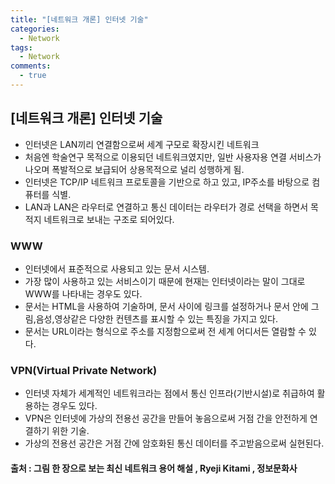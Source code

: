 ```yaml
---
title: "[네트워크 개론] 인터넷 기술"
categories:
  - Network
tags:
  - Network
comments:
  - true
---
```

## [네트워크 개론] 인터넷 기술
* 인터넷은 LAN끼리 연결함으로써 세계 구모로 확장시킨 네트워크
* 처음엔 학술연구 목적으로 이용되던 네트워크였지만, 일반 사용자용 연결 서비스가 나오며 폭발적으로 보급되어 상용목적으로 널리 성행하게 됨.
* 인터넷은 TCP/IP 네트워크 프로토콜을 기반으로 하고 있고, IP주소를 바탕으로 컴퓨터를 식별.
* LAN과 LAN은 라우터로 연결하고 통신 데이터는 라우터가 경로 선택을 하면서 목적지 네트워크로 보내는 구조로 되어있다.

### WWW
* 인터넷에서 표준적으로 사용되고 있는 문서 시스템.
* 가장 많이 사용하고 있는 서비스이기 때문에 현재는 인터넷이라는 말이 그대로 WWW를 나타내는 경우도 있다.
* 문서는 HTML을 사용하여 기술하며, 문서 사이에 링크를 설정하거나 문서 안에 그림,음성,영상같은 다양한 컨텐츠를 표시할 수 있는 특징을 가지고 있다.
* 문서는 URL이라는 형식으로 주소를 지정함으로써 전 세계 어디서든 열람할 수 있다.

### VPN(Virtual Private Network)
* 인터넷 자체가 세계적인 네트워크라는 점에서 통신 인프라(기반시설)로 취급하여 활용하는 경우도 있다.
* VPN은 인터넷에 가상의 전용선 공간을 만들어 놓음으로써 거점 간을 안전하게 연결하기 위한 기술.
* 가상의 전용선 공간은 거점 간에 암호화된 통신 데이터를 주고받음으로써 실현된다.


#### 출처 : 그림 한 장으로 보는 최신 네트워크 용어 해설 , Ryeji Kitami , 정보문화사